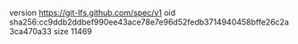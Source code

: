 version https://git-lfs.github.com/spec/v1
oid sha256:cc9ddb2ddbef990ee43ace78e7e96d52fedb3714940458bffe26c2a3ca470a33
size 11469
